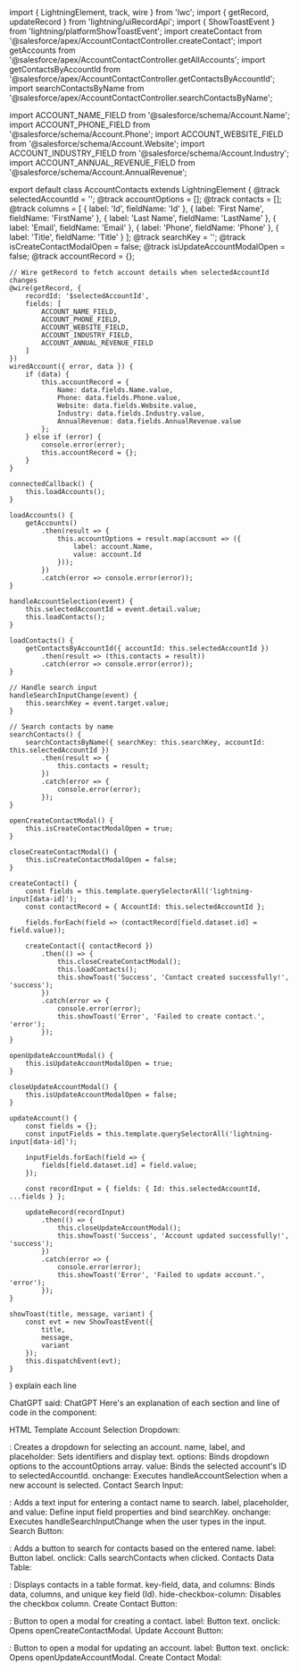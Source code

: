 <template>
    <!-- Account Selection Dropdown -->
    <lightning-combobox
        name="account"
        label="Select an Account"
        placeholder="Choose an account"
        options={accountOptions}
        value={selectedAccountId}
        onchange={handleAccountSelection}
    ></lightning-combobox>

    <!-- Contact Search Input -->
    <lightning-input
        label="Search Contacts"
        placeholder="Enter contact name"
        value={searchKey}
        onchange={handleSearchInputChange}
    ></lightning-input>
    <lightning-button label="Search Contacts" onclick={searchContacts}></lightning-button>
    <!-- Data Table to Display Contacts -->
    <lightning-datatable
        key-field="Id"
        data={contacts}
        columns={columns}
        hide-checkbox-column="true"
    ></lightning-datatable>

    <!-- Button to Open Create Contact Modal -->
    <lightning-button label="Create Contact Record" onclick={openCreateContactModal}></lightning-button>

    <!-- Button to Open Update Account Modal -->
    <lightning-button label="Update Account Record" onclick={openUpdateAccountModal}></lightning-button>

    <!-- Create Contact Modal -->
    <template if:true={isCreateContactModalOpen}>
        <section role="dialog" tabindex="-1" class="slds-modal slds-fade-in-open">
            <div class="slds-modal__container">
                <header class="slds-modal__header">
                    <h2 class="slds-text-heading_medium">Create New Contact</h2>
                    <button class="slds-button slds-button_icon slds-modal__close slds-button_icon-inverse" title="Close" onclick={closeCreateContactModal}>
                        <lightning-icon icon-name="utility:close" alternative-text="Close"></lightning-icon>
                    </button>
                </header>
                <div class="slds-modal__content">
                    <lightning-input label="First Name" data-id="FirstName"></lightning-input>
                    <lightning-input label="Last Name" data-id="LastName"></lightning-input>
                    <lightning-input label="Email" data-id="Email"></lightning-input>
                    <lightning-input label="Phone" data-id="Phone"></lightning-input>
                    <lightning-input label="Title" data-id="Title"></lightning-input>
                </div>
                <footer class="slds-modal__footer">
                    <lightning-button label="Cancel" onclick={closeCreateContactModal}></lightning-button>
                    <lightning-button variant="brand" label="Create" onclick={createContact}></lightning-button>
                </footer>
            </div>
        </section>
    </template>

    <!-- Update Account Modal -->
    <template if:true={isUpdateAccountModalOpen}>
        <section role="dialog" tabindex="-1" class="slds-modal slds-fade-in-open">
            <div class="slds-modal__container">
                <header class="slds-modal__header">
                    <h2 class="slds-text-heading_medium">Update Account</h2>
                    <button class="slds-button slds-button_icon slds-modal__close slds-button_icon-inverse" title="Close" onclick={closeUpdateAccountModal}>
                        <lightning-icon icon-name="utility:close" alternative-text="Close"></lightning-icon>
                    </button>
                </header>
                <div class="slds-modal__content">
                    <lightning-input label="Account Name" data-id="Name" value={accountRecord.Name}></lightning-input>
                    <lightning-input label="Phone" data-id="Phone" value={accountRecord.Phone}></lightning-input>
                    <lightning-input label="Website" data-id="Website" value={accountRecord.Website}></lightning-input>
                    <lightning-input label="Industry" data-id="Industry" value={accountRecord.Industry}></lightning-input>
                    <lightning-input label="Annual Revenue" data-id="AnnualRevenue" value={accountRecord.AnnualRevenue}></lightning-input>
                </div>
                <footer class="slds-modal__footer">
                    <lightning-button label="Cancel" onclick={closeUpdateAccountModal}></lightning-button>
                    <lightning-button variant="brand" label="Update" onclick={updateAccount}></lightning-button>
                </footer>
            </div>
        </section>
    </template>
</template>import { LightningElement, track, wire } from 'lwc';
import { getRecord, updateRecord } from 'lightning/uiRecordApi';
import { ShowToastEvent } from 'lightning/platformShowToastEvent';
import createContact from '@salesforce/apex/AccountContactController.createContact';
import getAccounts from '@salesforce/apex/AccountContactController.getAllAccounts';
import getContactsByAccountId from '@salesforce/apex/AccountContactController.getContactsByAccountId';
import searchContactsByName from '@salesforce/apex/AccountContactController.searchContactsByName';

import ACCOUNT_NAME_FIELD from '@salesforce/schema/Account.Name';
import ACCOUNT_PHONE_FIELD from '@salesforce/schema/Account.Phone';
import ACCOUNT_WEBSITE_FIELD from '@salesforce/schema/Account.Website';
import ACCOUNT_INDUSTRY_FIELD from '@salesforce/schema/Account.Industry';
import ACCOUNT_ANNUAL_REVENUE_FIELD from '@salesforce/schema/Account.AnnualRevenue';

export default class AccountContacts extends LightningElement {
    @track selectedAccountId = '';
    @track accountOptions = [];
    @track contacts = [];
    @track columns = [
        { label: 'Id', fieldName: 'Id' },
        { label: 'First Name', fieldName: 'FirstName' },
        { label: 'Last Name', fieldName: 'LastName' },
        { label: 'Email', fieldName: 'Email' },
        { label: 'Phone', fieldName: 'Phone' },
        { label: 'Title', fieldName: 'Title' }
    ];
    @track searchKey = '';
    @track isCreateContactModalOpen = false;
    @track isUpdateAccountModalOpen = false;
    @track accountRecord = {};

    // Wire getRecord to fetch account details when selectedAccountId changes
    @wire(getRecord, { 
        recordId: '$selectedAccountId', 
        fields: [
            ACCOUNT_NAME_FIELD,
            ACCOUNT_PHONE_FIELD,
            ACCOUNT_WEBSITE_FIELD,
            ACCOUNT_INDUSTRY_FIELD,
            ACCOUNT_ANNUAL_REVENUE_FIELD
        ]
    })
    wiredAccount({ error, data }) {
        if (data) {
            this.accountRecord = {
                Name: data.fields.Name.value,
                Phone: data.fields.Phone.value,
                Website: data.fields.Website.value,
                Industry: data.fields.Industry.value,
                AnnualRevenue: data.fields.AnnualRevenue.value
            };
        } else if (error) {
            console.error(error);
            this.accountRecord = {};
        }
    }

    connectedCallback() {
        this.loadAccounts();
    }

    loadAccounts() {
        getAccounts()
            .then(result => {
                this.accountOptions = result.map(account => ({
                    label: account.Name,
                    value: account.Id
                }));
            })
            .catch(error => console.error(error));
    }

    handleAccountSelection(event) {
        this.selectedAccountId = event.detail.value;
        this.loadContacts();
    }

    loadContacts() {
        getContactsByAccountId({ accountId: this.selectedAccountId })
            .then(result => (this.contacts = result))
            .catch(error => console.error(error));
    }

    // Handle search input
    handleSearchInputChange(event) {
        this.searchKey = event.target.value;
    }

    // Search contacts by name
    searchContacts() {
        searchContactsByName({ searchKey: this.searchKey, accountId: this.selectedAccountId })
            .then(result => {
                this.contacts = result;
            })
            .catch(error => {
                console.error(error);
            });
    }

    openCreateContactModal() {
        this.isCreateContactModalOpen = true;
    }

    closeCreateContactModal() {
        this.isCreateContactModalOpen = false;
    }

    createContact() {
        const fields = this.template.querySelectorAll('lightning-input[data-id]');
        const contactRecord = { AccountId: this.selectedAccountId };

        fields.forEach(field => (contactRecord[field.dataset.id] = field.value));

        createContact({ contactRecord })
            .then(() => {
                this.closeCreateContactModal();
                this.loadContacts();
                this.showToast('Success', 'Contact created successfully!', 'success');
            })
            .catch(error => {
                console.error(error);
                this.showToast('Error', 'Failed to create contact.', 'error');
            });
    }

    openUpdateAccountModal() {
        this.isUpdateAccountModalOpen = true;
    }

    closeUpdateAccountModal() {
        this.isUpdateAccountModalOpen = false;
    }

    updateAccount() {
        const fields = {};
        const inputFields = this.template.querySelectorAll('lightning-input[data-id]');
        
        inputFields.forEach(field => {
            fields[field.dataset.id] = field.value;
        });

        const recordInput = { fields: { Id: this.selectedAccountId, ...fields } };

        updateRecord(recordInput)
            .then(() => {
                this.closeUpdateAccountModal();
                this.showToast('Success', 'Account updated successfully!', 'success');
            })
            .catch(error => {
                console.error(error);
                this.showToast('Error', 'Failed to update account.', 'error');
            });
    }

    showToast(title, message, variant) {
        const evt = new ShowToastEvent({
            title,
            message,
            variant
        });
        this.dispatchEvent(evt);
    }
} explain each line 

ChatGPT said:
ChatGPT
Here's an explanation of each section and line of code in the component:

HTML Template
Account Selection Dropdown:

<lightning-combobox>: Creates a dropdown for selecting an account.
name, label, and placeholder: Sets identifiers and display text.
options: Binds dropdown options to the accountOptions array.
value: Binds the selected account's ID to selectedAccountId.
onchange: Executes handleAccountSelection when a new account is selected.
Contact Search Input:

<lightning-input>: Adds a text input for entering a contact name to search.
label, placeholder, and value: Define input field properties and bind searchKey.
onchange: Executes handleSearchInputChange when the user types in the input.
Search Button:

<lightning-button>: Adds a button to search for contacts based on the entered name.
label: Button label.
onclick: Calls searchContacts when clicked.
Contacts Data Table:

<lightning-datatable>: Displays contacts in a table format.
key-field, data, and columns: Binds data, columns, and unique key field (Id).
hide-checkbox-column: Disables the checkbox column.
Create Contact Button:

<lightning-button>: Button to open a modal for creating a contact.
label: Button text.
onclick: Opens openCreateContactModal.
Update Account Button:

<lightning-button>: Button to open a modal for updating an account.
label: Button text.
onclick: Opens openUpdateAccountModal.
Create Contact Modal:

<template if:true={isCreateContactModalOpen}>: Conditional rendering of the modal if isCreateContactModalOpen is true.
<section role="dialog">: Modal container.
Header: Contains a title and close button.
Content: Contains input fields for new contact details.
Footer: Contains "Cancel" and "Create" buttons.
Update Account Modal:

<template if:true={isUpdateAccountModalOpen}>: Conditional rendering of the update account modal.
Similar to the Create Contact modal, this section provides input fields for editing account details, and "Cancel" and "Update" buttons.
JavaScript Controller
Imports:

LightningElement, track, and wire: Imports LWC functionalities.
getRecord, updateRecord: For fetching and updating records.
ShowToastEvent: For displaying toast notifications.
createContact, getAccounts, getContactsByAccountId, searchContactsByName: Apex methods for various functionalities.
Account fields: Constants for account fields to be retrieved/updated.
Class Declaration:

export default class AccountContacts extends LightningElement: Defines the LWC class.
@track Decorators:

@track selectedAccountId: Stores the selected account ID.
@track accountOptions: Stores account options for the dropdown.
@track contacts: Holds the contact records to display.
@track columns: Defines columns for the contacts data table.
@track searchKey: Stores the search input value.
@track isCreateContactModalOpen and @track isUpdateAccountModalOpen: Controls modal visibility.
@track accountRecord: Stores the selected account's details.
Wired getRecord:

@wire(getRecord, { recordId: '$selectedAccountId', fields: [...] }): Automatically fetches account data when selectedAccountId changes.
wiredAccount({ error, data }): Handles data/error from getRecord.
If data, assigns account field values to accountRecord.
If error, logs error and clears accountRecord.
connectedCallback Method:

Called when component is initialized, invokes loadAccounts.
loadAccounts Method:

Calls getAccounts Apex method to retrieve accounts.
Maps retrieved accounts to accountOptions for the dropdown.
Logs any errors if the call fails.
handleAccountSelection Method:

Sets selectedAccountId to selected account’s ID.
Calls loadContacts to fetch related contacts.
loadContacts Method:

Calls getContactsByAccountId Apex method to fetch contacts.
Sets contacts with retrieved data or logs an error.
handleSearchInputChange Method:

Updates searchKey with input value as user types.
searchContacts Method:

Calls searchContactsByName Apex method, passing searchKey and selectedAccountId.
Updates contacts with search results or logs an error.
Modal Handlers:

openCreateContactModal and closeCreateContactModal: Toggles isCreateContactModalOpen.
openUpdateAccountModal and closeUpdateAccountModal: Toggles isUpdateAccountModalOpen.
createContact Method:

Collects input field values from the Create Contact modal.
Calls createContact Apex method to create a new contact.
On success, closes modal, reloads contacts, and shows success toast.
On error, logs error and shows error toast.
updateAccount Method:

Collects input field values from the Update Account modal.
Calls updateRecord to update account details.
On success, closes modal and shows success toast.
On error, logs error and shows error toast.
showToast Method:

Displays toast notification with given title, message, and variant





You said:
<template>
    <lightning-card title="Opportunities">
        <!-- Create Opportunity Button -->
        <lightning-button label="Create Opportunity" onclick={openCreateOpportunityModal} class="slds-m-bottom_small"></lightning-button>

        <template if:true={opportunities}>
            <!-- Opportunities Data Table -->
            <lightning-datatable
                key-field="Id"
                data={opportunities}
                columns={columns}
                onrowaction={handleRowAction}>
            </lightning-datatable>
        </template>
        <template if:false={opportunities}>
            <p>No opportunities found for this account.</p>
        </template>
        
        <!-- Modal for Creating New Opportunity -->
        <template if:true={isModalOpen}>
            <section role="dialog" class="slds-modal slds-fade-in-open">
                <div class="slds-modal__container">
                    <header class="slds-modal__header">
                        <button class="slds-button slds-button_icon slds-modal__close" title="Close" onclick={closeModal}>
                            <lightning-icon icon-name="utility:close" size="small"></lightning-icon>
                        </button>
                        <h2 class="slds-text-heading_medium">New Opportunity</h2>
                    </header>
                    <div class="slds-modal__content slds-p-around_medium">
                        <!-- Opportunity Form Fields -->
                        <lightning-input label="Opportunity Name" value={newOpportunityName} onchange={handleNameChange}></lightning-input>
                        <lightning-input label="Amount" value={newOpportunityAmount} type="number" onchange={handleAmountChange}></lightning-input>
                        <lightning-input label="Close Date" value={newOpportunityCloseDate} type="date" onchange={handleCloseDateChange}></lightning-input>
                        <lightning-input label="Stage" value={newOpportunityStage} onchange={handleStageChange}></lightning-input>
                        <lightning-textarea label="Description" value={newOpportunityDescription} onchange={handleDescriptionChange}></lightning-textarea>
                    </div>
                    <footer class="slds-modal__footer">
                        <lightning-button variant="neutral" label="Cancel" onclick={closeModal}></lightning-button>
                        <lightning-button variant="brand" label="Save" onclick={createOpportunity}></lightning-button>
                    </footer>
                </div>
            </section>
            <div class="slds-backdrop slds-backdrop_open"></div>
        </template>
    </lightning-card>
</template>*import { LightningElement, api, track } from 'lwc';
import { ShowToastEvent } from 'lightning/platformShowToastEvent';
import getOpportunitiesByAccountId from '@salesforce/apex/OpportunityController.getOpportunitiesByAccountId';
import createOpportunityApex from '@salesforce/apex/OpportunityController.createOpportunity';
import { NavigationMixin } from 'lightning/navigation';
import OpportunityCreatedSuccess from '@salesforce/label/c.OpportunityCreatedSuccess';
import OpportunityCreationFailed from '@salesforce/label/c.OpportunityCreationFailed';
import AmountGreaterThanZero from '@salesforce/label/c.AmountGreaterThanZero';
import OpportunityLinkLabel from '@salesforce/label/c.OpportunityLinkLabel';

export default class OpportunityList extends NavigationMixin(LightningElement) {
    @track opportunities = [];
    @track error;
    @track isModalOpen = false;
    @track newOpportunityName = '';
    @track newOpportunityAmount = '';

    _accountId;

    columns = [
        { 
            label: 'Opportunity Name', 
            fieldName: 'opportunityLink', 
            type: 'url', 
            typeAttributes: {
                label: { fieldName: 'Name' },
                target: '_blank'
            }
        },
        { label: 'Email', fieldName: 'Email__c', type: 'email' }
    ];

    @api
    get accountId() {
        return this._accountId;
    }

    set accountId(value) {
        this._accountId = value;
        if (value) {
            this.fetchOpportunities(value);
        }
    }

    fetchOpportunities(accountId) {
        getOpportunitiesByAccountId({ accountId })
            .then(result => {
                this.opportunities = result.map(opp => ({
                    ...opp,
                    opportunityLink: /lightning/r/Opportunity/${opp.Id}/view,
                    accountLink: /lightning/r/Account/${opp.AccountId}/view
                }));
                this.error = undefined;
            })
            .catch(error => {
                this.opportunities = [];
                this.error = error;
                console.error('Error fetching opportunities:', error);
            });
    }

    openCreateOpportunityModal() {
        this.isModalOpen = true;
    }

    closeModal() {
        this.isModalOpen = false;
        this.newOpportunityName = '';
        this.newOpportunityAmount = '';
    }

    handleNameChange(event) {
        this.newOpportunityName = event.target.value;
    }

    handleAmountChange(event) {
        this.newOpportunityAmount = event.target.value;
        console.log(this.newOpportunityAmount);
        
    }

    createOpportunity() {
        if (this.newOpportunityAmount <= 0) {
        
            return this.showToast('Error', AmountGreaterThanZero , 'error', '');
        }
    
        createOpportunityApex({ 
            name: this.newOpportunityName, 
            amount: this.newOpportunityAmount, 
            accountId: this._accountId 
        })
        .then(result => {
            const newOpportunity = {
                ...result,
                opportunityLink: /lightning/r/Opportunity/${result.Id}/view,
                accountLink: /lightning/r/Account/${result.AccountId}/view
            };
            this.opportunities = [...this.opportunities, newOpportunity];
            this.closeModal();
            this.showToast('Success', OpportunityCreatedSuccess, 'success', result.Id);
        })
        .catch(error => {
            console.error('Error creating opportunity:', error);
            this.showToast('Error', OpportunityCreationFailed, 'error','');
        });
    }
    

    showToast(title, message, variant, recordId) {
        if(recordId!=''){
            const evt = new ShowToastEvent({
                title: title,
                message: message+' {0}', // This format is necessary for messageData links
                messageData: [
                    {
                        url: /lightning/r/Opportunity/${recordId}/view,
                        label: OpportunityLinkLabel
                    }
                ],
                variant: variant,
                mode: 'sticky'
            });
            this.dispatchEvent(evt);
        }else{
            const evt = new ShowToastEvent({
                title: title,
                message: message,
                variant: variant,
                mode: 'sticky'
            });
            this.dispatchEvent(evt);
        }
    }
    
}* expalin 
ChatGPT said:
ChatGPT
This Lightning Web Component (OpportunityList) provides a user interface for viewing and creating Opportunities associated with a specific Account. Here's a breakdown of the code:

Template Structure
Create Opportunity Button:

lightning-button with an onclick handler (openCreateOpportunityModal) to open a modal for creating a new Opportunity.
Opportunities Data Table:

lightning-datatable that displays Opportunity records (opportunities), with columns defined in the columns array.
The onrowaction handler (handleRowAction) listens for actions within each row (though no specific row actions are currently defined in this snippet).
No Opportunities Message:

If there are no opportunities, a message is displayed saying "No opportunities found for this account."
Modal for Creating New Opportunity:

Displays a form with fields to enter Opportunity details, including Name, Amount, Close Date, Stage, and Description.
Contains Cancel and Save buttons to close the modal or save the new Opportunity.
JavaScript Controller
The JavaScript code defines component behavior, including data fetching, event handling, and form validation.

Key Variables
opportunities: Holds the list of Opportunity records associated with the given Account.
error: Stores any errors encountered while fetching or creating Opportunities.
isModalOpen: Tracks whether the modal for creating an Opportunity is open.
New Opportunity Fields: Various @track variables (e.g., newOpportunityName, newOpportunityAmount) capture the input data for a new Opportunity.
Column Definition
columns:
Defines table columns, including:
Opportunity Name as a clickable link that opens the Opportunity record in a new tab.
Email as a secondary field (though it's unclear how Email is relevant in this context, it may relate to custom data).
Account ID Getter/Setter
accountId:
The accountId property triggers fetchOpportunities() whenever an Account ID is set, loading relevant Opportunities for the selected Account.
Fetching Opportunities
fetchOpportunities():
Calls the Apex method getOpportunitiesByAccountId to fetch Opportunities based on the provided accountId.
Maps each Opportunity's Id and AccountId to create links for direct access in Salesforce.
Modal Handlers
openCreateOpportunityModal() and closeModal():
Toggles the modal visibility, either opening it for input or closing it and resetting the input fields.
Input Handlers
Event Handlers (e.g., handleNameChange, handleAmountChange):
Track changes to form fields within the modal, updating the corresponding variables.
Opportunity Creation
createOpportunity():
Validates that the Amount is greater than zero; if not, a toast message with an error (AmountGreaterThanZero) is displayed.
Calls the Apex method createOpportunityApex() to create the new Opportunity, passing the name, amount, and account ID.
On success:
Adds the newly created Opportunity to the opportunities list.
Closes the modal and displays a success toast with a clickable link to the new Opportunity.
On failure:
Shows an error toast (OpportunityCreationFailed).
Toast Message Handling
showToast():
Displays a toast message with customizable title, message, variant (success, error, etc.), and optional link to a record.
If recordId is provided, it appends a link to the message text that navigates to the Opportunity detail page.
Summary
This component allows users to:

View Opportunities related to a selected Account.
Open a modal to create a new Opportunity, with field validation for the Amount field.
View a toast notification upon successful or failed creation of the Opportunity, including a link to the new record if successful.





You said:
<template>
    <lightning-card title="Schedule Site Visit">
        <div class="slds-m-around_medium">
            <lightning-input type="date" label="Date of Visit" value={visitDate} onchange={handleDateChange}></lightning-input>
            <!-- <lightning-input type="date" label="Date of Visit" value={visitDate} onchange={handleDateChange}></lightning-input> --> 
            <lightning-input type="text" label="Reason for Visit" value={visitReason} onchange={handleReasonChange}></lightning-input>
        </div>
        <lightning-button variant="brand" label="Schedule Visit" onclick={handleScheduleVisit}></lightning-button>
    </lightning-card>
</template>import { LightningElement, api, track, wire} from 'lwc';
import { ShowToastEvent } from 'lightning/platformShowToastEvent';
import { getPicklistValues } from "lightning/uiObjectInfoApi";
import SUBJECT_FIELD from "@salesforce/schema/Task.Subject";
import createTask from '@salesforce/apex/VisitTaskController.createTask';
import {
    FlowAttributeChangeEvent,
    FlowNavigationNextEvent,
} from 'lightning/flowSupport';

export default class ScheduleVisitLwc extends LightningElement {
    
    @api property;
    @api contactName;
    @api result;
    @track visitDate;
    @track visitReason;
    @track taskCreated = false;
 
    handleDateChange(event) {
        this.visitDate = event.target.value;
    }

    handleReasonChange(event) {
        this.visitReason = event.target.value;
    }

    handleScheduleVisit() {
        createTask({
            whatId: this.property,
            whoId: this.contactName,
            visitDate: this.visitDate,
            description: this.visitReason
        })
        .then(result =>{
            this.dispatchEvent(
                new ShowToastEvent({
                    title: 'Success!',
                    message: 'Task Record Created: {0} - {1}',
                    messageData: [
                        result,
                        {
                            url: '/'+result,
                            label: 'Click here!',
                        },
                    ],
                    variant: 'success',
                    mode: 'dismissible'     //this is by-default mode
                })
            );
            this.dispatchEvent(new FlowAttributeChangeEvent('result','True'));
            this.dispatchEvent(new FlowNavigationNextEvent());
        })
        .catch(error =>{
            this.dispatchEvent(
                new ShowToastEvent({
                    title: 'Error!',
                    message: error.body.message,
                    variant: 'error',
                    mode: 'sticky'
                })
            );
            this.dispatchEvent(new FlowAttributeChangeEvent('result','False'));
            this.dispatchEvent(new FlowNavigationNextEvent());
        });
    }
}<template>
    <lightning-record-form 
        record-id={recordId} 
        object-api-name={objectApiName} 
        fields={fields} 
        mode="view">
    </lightning-record-form>
</template>import { LightningElement, api } from 'lwc';
import { getRecord, updateRecord } from 'lightning/uiRecordApi';
import ACCOUNT_OBJECT from '@salesforce/schema/Account';
import NAME_FIELD from '@salesforce/schema/Account.Name';
import ACCOUNT_NUMBER_FIELD from '@salesforce/schema/Account.AccountNumber';
import PHONE_FIELD from '@salesforce/schema/Account.Phone';
import WEBSITE_FIELD from '@salesforce/schema/Account.Website';

import FIELD1 from '@salesforce/schema/Account.Industry';
import FIELD2 from '@salesforce/schema/Account.AnnualRevenue';
import FIELD3 from '@salesforce/schema/Account.Type';
import FIELD4 from '@salesforce/schema/Account.BillingCity';
import FIELD5 from '@salesforce/schema/Account.BillingCountry';
import FIELD6 from '@salesforce/schema/Account.BillingPostalCode';

export default class AccountFormComponent extends LightningElement {
    @api recordId;
    objectApiName = ACCOUNT_OBJECT;

    fields = [NAME_FIELD, ACCOUNT_NUMBER_FIELD, PHONE_FIELD, WEBSITE_FIELD, FIELD1, FIELD2, FIELD3, FIELD4, FIELD5, FIELD6];
}explain
ChatGPT said:
ChatGPT
Here's an explanation of each part of this code setup, covering both ScheduleVisitLWC and AccountFormComponent:

1. ScheduleVisitLWC Component
This Lightning Web Component (LWC) allows users to schedule a visit by creating a new Salesforce Task record linked to a specified Property and Contact.

HTML Template
lightning-card: The component title is "Schedule Site Visit."
lightning-input for Date of Visit: Collects the date for the visit. The onchange attribute links it to the handleDateChange method to update visitDate in the JavaScript controller.
lightning-input for Reason for Visit: Collects the reason for the visit, which updates visitReason through handleReasonChange.
Schedule Visit Button: Triggers handleScheduleVisit to create the task record when clicked.
JavaScript Controller (scheduleVisitLWC.js)
Properties & Variables:
@api property and @api contactName: Inputs from the flow for the selected Property and Contact Name.
@track visitDate, @track visitReason: Stores input values for the visit date and reason.
Methods:
handleDateChange: Updates visitDate based on the input change.
handleReasonChange: Updates visitReason based on the input change.
handleScheduleVisit: Calls the createTask Apex method to create a Task record.
createTask Apex Call: Sends property, contactName, visitDate, and visitReason to Salesforce.
Success Response: Shows a toast notification with a success message and link to the created task record. It also sends the attribute result back to the flow with a True value, and moves to the next screen in the flow.
Error Handling: Shows an error toast if the task creation fails, sends a False result attribute to the flow, and also navigates to the next flow screen.
2. AccountFormComponent
This component displays an Account's details in a read-only form using lightning-record-form.

HTML Template
lightning-record-form: Used to display Account record details.
record-id: Binds the Account record ID (passed as recordId).
object-api-name: Set to Account (using ACCOUNT_OBJECT).
fields: A list of fields displayed on the form, passed from the JavaScript file.
JavaScript Controller (accountFormComponent.js)
Properties:
@api recordId: Allows the Account ID to be set when the component is used, making it dynamic.
Fields Array: The fields array contains the API names of all fields displayed on the form:
Includes standard fields like Name, Account Number, Phone, Website.
Also includes other fields (e.g., Industry, Annual Revenue, Type, and Billing fields).





You said:
<template>
    <lightning-record-edit-form 
        record-id={recordId} 
        object-api-name={objectApiName} 
        onsuccess={handleSuccess} 
        onsubmit={handleSubmit}>
        <lightning-messages></lightning-messages>
        <lightning-input-field field-name="Name"></lightning-input-field>
        <lightning-input-field field-name="Phone"></lightning-input-field>
        <lightning-input-field field-name="Website"></lightning-input-field>
        <lightning-input-field field-name="BillingAddress"></lightning-input-field>

        <lightning-button class="slds-m-top_small" type="submit" label="Save"></lightning-button>
    </lightning-record-edit-form>
</template> import { LightningElement, api } from 'lwc';
import { getRecord, updateRecord } from 'lightning/uiRecordApi';
import { ShowToastEvent } from 'lightning/platformShowToastEvent';
import ACCOUNT_OBJECT from '@salesforce/schema/Account';
import NAME_FIELD from '@salesforce/schema/Account.Name';
import PHONE_FIELD from '@salesforce/schema/Account.Phone';
import WEBSITE_FIELD from '@salesforce/schema/Account.Website';
import ADDRESS_FIELD from '@salesforce/schema/Account.BillingAddress';

export default class AccountEditFormComponent extends LightningElement {
    @api recordId;
    objectApiName = ACCOUNT_OBJECT;

    fields = [NAME_FIELD,PHONE_FIELD, WEBSITE_FIELD, ADDRESS_FIELD];

    handleSubmit(event) {
        event.preventDefault(); // Prevents default submission
        const fields = event.detail.fields;
        // Simple validation logic (check if required fields are filled)
        if (!fields.Name) {
            this.dispatchEvent(
                new ShowToastEvent({
                    title: 'Error',
                    message: 'Name is required!',
                    variant: 'error',
                })
            );
            return;
        }
        this.template.querySelector('lightning-record-edit-form').submit(fields);
    }

    handleSuccess() {
        this.dispatchEvent(
            new ShowToastEvent({
                title: 'Success',
                message: 'Account updated successfully!',
                variant: 'success',
            })
        );
    }
}<template>
    <lightning-record-view-form record-id={recordId} object-api-name={objectApiName}>
        <lightning-output-field field-name="Name"></lightning-output-field>
        <lightning-output-field field-name="AccountNumber"></lightning-output-field>
        <lightning-output-field field-name="Phone"></lightning-output-field>
        <lightning-output-field field-name="Website"></lightning-output-field>
        <lightning-output-field field-name="Industry"></lightning-output-field>
        <lightning-output-field field-name="AnnualRevenue"></lightning-output-field>
        <lightning-output-field field-name="Type"></lightning-output-field>
        <lightning-output-field field-name="BillingCity"></lightning-output-field>
        <lightning-output-field field-name="BillingCountry"></lightning-output-field>
        <lightning-output-field field-name="BillingPostalCode"></lightning-output-field>
    </lightning-record-view-form>
</template>import { LightningElement, api } from 'lwc';
import { getRecord } from 'lightning/uiRecordApi';
import ACCOUNT_OBJECT from '@salesforce/schema/Account';
import NAME_FIELD from '@salesforce/schema/Account.Name';
import ACCOUNT_NUMBER_FIELD from '@salesforce/schema/Account.AccountNumber';
import PHONE_FIELD from '@salesforce/schema/Account.Phone';
import WEBSITE_FIELD from '@salesforce/schema/Account.Website';


import FIELD1 from '@salesforce/schema/Account.Industry';
import FIELD2 from '@salesforce/schema/Account.AnnualRevenue';
import FIELD3 from '@salesforce/schema/Account.Type';
import FIELD4 from '@salesforce/schema/Account.BillingCity';
import FIELD5 from '@salesforce/schema/Account.BillingCountry';
import FIELD6 from '@salesforce/schema/Account.BillingPostalCode';

export default class AccountReadOnlyComponent extends LightningElement {
    @api recordId;
    objectApiName = ACCOUNT_OBJECT;

    fields = [NAME_FIELD, ACCOUNT_NUMBER_FIELD, PHONE_FIELD, WEBSITE_FIELD, FIELD1, FIELD2, FIELD3, FIELD4, FIELD5, FIELD6];
}explain 
ChatGPT said:
ChatGPT
Here’s a breakdown of the AccountEditFormComponent and AccountReadOnlyComponent, covering how each component works, their structure, and purpose.

1. AccountEditFormComponent
This component provides an editable form for the Account object, allowing users to update an Account record. It uses lightning-record-edit-form to handle form submissions, including field validation and custom success messages.

HTML Template (AccountEditFormComponent)
lightning-record-edit-form: This component automatically manages Account record edits.

record-id: Binds to the recordId property, dynamically setting the Account record to be edited.
object-api-name: Binds to ACCOUNT_OBJECT for Account-specific behavior.
onsuccess and onsubmit: Event handlers for custom actions on form submission and success.
lightning-input-field: Fields displayed in the form are:

Name: The Account name, which is a required field for this form.
Phone: The Account’s phone number.
Website: The Account’s website URL.
BillingAddress: The billing address of the Account.
lightning-button: A button labeled "Save" to submit the form.

JavaScript Controller (AccountEditFormComponent.js)
Properties:

@api recordId: The ID of the Account record to be edited.
objectApiName: Set to ACCOUNT_OBJECT, specifying that this form is for the Account object.
fields: An array containing the fields for display and potential future use in customizations.
Methods:

handleSubmit:

Prevents the default form submission.
Contains custom validation for the Name field. If it is empty, an error toast appears, and submission is halted.
If validation passes, it submits the form programmatically.
handleSuccess:

Displays a success toast notification when the form is submitted and the Account is updated successfully.
2. AccountReadOnlyComponent
This component displays Account details in a read-only format using lightning-record-view-form.

HTML Template (AccountReadOnlyComponent)
lightning-record-view-form: This component is used to display Account information in a view-only format.

record-id: Specifies the Account record to display.
object-api-name: Points to ACCOUNT_OBJECT to specify that this form displays Account data.
lightning-output-field: Displays each field in read-only mode, including:

Name: The Account name.
AccountNumber: The Account's unique identifier.
Phone: The Account’s phone number.
Website: The Account’s website.
Industry, AnnualRevenue, Type: Additional fields providing context on the Account.
BillingCity, BillingCountry, BillingPostalCode: Billing address details.
JavaScript Controller (AccountReadOnlyComponent.js)
Properties:
@api recordId: The ID of the Account record to be displayed in read-only mode.
objectApiName: Set to ACCOUNT_OBJECT, identifying the object as Account.
fields: An array of field imports and references used for displaying Account data.
The AccountReadOnlyComponent is designed for read-only viewing, while the AccountEditFormComponent allows users to make edits. Both components use field references for clean code and consistency across the project.
